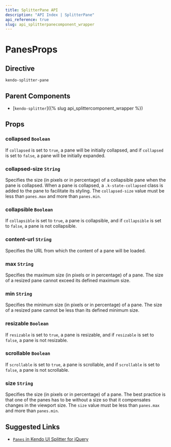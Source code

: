 ```yaml
---
title: SplitterPane API
description: "API Index | SplitterPane"
api_reference: true
slug: api_splitterpanecomponent_wrapper
---
```


# PanesProps

## Directive

`kendo-splitter-pane`

## Parent Components

* [`kendo-splitter`]({% slug api_splittercomponent_wrapper %})

## Props

### collapsed `Boolean`

If `collapsed` is set to `true`, a pane will be initially collapsed, and if `collapsed` is set to `false`, a pane will be initially expanded.

### collapsed-size `String`

Specifies the size (in pixels or in percentage) of a collapsible pane when the pane is collapsed. When a pane is collapsed, a `.k-state-collapsed` class is added to the pane to facilitate its styling. The `collapsed-size` value must be less than `panes.max` and more than `panes.min`.

### collapsible `Boolean`

If `collapsible` is set to `true`, a pane is collapsible, and if `collapsible` is set to `false`, a pane is not collapsible.

### content-url `String`

Specifies the URL from which the content of a pane will be loaded.

### max `String`

Specifies the maximum size (in pixels or in percentage) of a pane. The size of a resized pane cannot exceed its defined maximum size.

### min `String`

Specifies the minimum size (in pixels or in percentage) of a pane. The size of a resized pane cannot be less than its defined minimum size.

### resizable `Boolean`

If `resizable` is set to `true`, a pane is resizable, and if `resizable` is set to `false`, a pane is not resizable.

### scrollable `Boolean`

If `scrollable` is set to `true`, a pane is scrollable, and if `scrollable` is set to `false`, a pane is not scrollable.

### size `String`

Specifies the size (in pixels or in percentage) of a pane. The best practice is that one of the panes has to be without a size so that it compensates changes in the viewport size. The `size` value must be less than `panes.max` and more than `panes.min`.

## Suggested Links

* [`Panes` in Kendo UI Splitter for jQuery](https://docs.telerik.com/kendo-ui/api/javascript/ui/splitter/configuration/panes)
